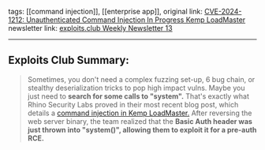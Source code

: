 tags:  [[command injection]], [[enterprise app]], 
original link:  [CVE-2024-1212: Unauthenticated Command Injection In Progress Kemp LoadMaster](https://rhinosecuritylabs.com/research/cve-2024-1212unauthenticated-command-injection-in-progress-kemp-loadmaster/?ref=blog.exploits.club)
newsletter link: [exploits.club Weekly Newsletter 13](https://blog.exploits.club/exploits-club-weekly-newsletter-12-2/)

---
## Exploits Club Summary:
> Sometimes, you don't need a complex fuzzing set-up, 6 bug chain, or stealthy deserialization tricks to pop high impact vulns. Maybe you just need to **search for some calls to "system".** That's exactly what Rhino Security Labs proved in their most recent blog post, which details a [command injection in Kemp LoadMaster.](https://support.kemptechnologies.com/hc/en-us/articles/23878931058445-LoadMaster-Security-Vulnerability-CVE-2024-1212?ref=blog.exploits.club) After reversing the web server binary, the team realized that the **Basic Auth header was just thrown into "system()", allowing them to exploit it for a pre-auth RCE.**